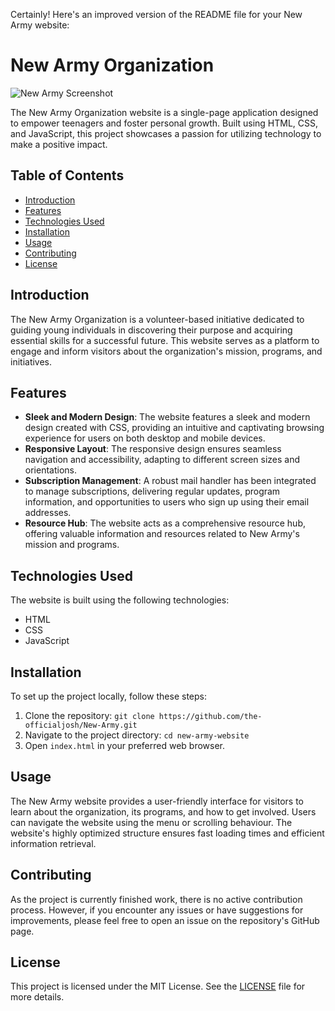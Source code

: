 Certainly! Here's an improved version of the README file for your New Army website:

# New Army Organization

![New Army Screenshot](/img/screenshot.jpeg)

The New Army Organization website is a single-page application designed to empower teenagers and foster personal growth. Built using HTML, CSS, and JavaScript, this project showcases a passion for utilizing technology to make a positive impact.

## Table of Contents

- [Introduction](#introduction)
- [Features](#features)
- [Technologies Used](#technologies-used)
- [Installation](#installation)
- [Usage](#usage)
- [Contributing](#contributing)
- [License](#license)

## Introduction

The New Army Organization is a volunteer-based initiative dedicated to guiding young individuals in discovering their purpose and acquiring essential skills for a successful future. This website serves as a platform to engage and inform visitors about the organization's mission, programs, and initiatives.

## Features

- **Sleek and Modern Design**: The website features a sleek and modern design created with CSS, providing an intuitive and captivating browsing experience for users on both desktop and mobile devices.
- **Responsive Layout**: The responsive design ensures seamless navigation and accessibility, adapting to different screen sizes and orientations.
- **Subscription Management**: A robust mail handler has been integrated to manage subscriptions, delivering regular updates, program information, and opportunities to users who sign up using their email addresses.
- **Resource Hub**: The website acts as a comprehensive resource hub, offering valuable information and resources related to New Army's mission and programs.

## Technologies Used

The website is built using the following technologies:

- HTML
- CSS
- JavaScript

## Installation

To set up the project locally, follow these steps:

1. Clone the repository: `git clone https://github.com/the-officialjosh/New-Army.git`
2. Navigate to the project directory: `cd new-army-website`
3. Open `index.html` in your preferred web browser.

## Usage

The New Army website provides a user-friendly interface for visitors to learn about the organization, its programs, and how to get involved. Users can navigate the website using the menu or scrolling behaviour. The website's highly optimized structure ensures fast loading times and efficient information retrieval.

## Contributing

As the project is currently finished work, there is no active contribution process. However, if you encounter any issues or have suggestions for improvements, please feel free to open an issue on the repository's GitHub page.

## License

This project is licensed under the MIT License. See the [LICENSE](LICENSE) file for more details.

